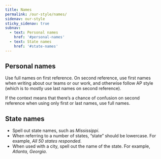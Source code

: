 ```yaml
---
title: Names
permalink: /our-style/names/
sidenav: our-style
sticky_sidenav: true
subnav:
  - text: Personal names
    href: '#personal-names'
  - text: State names
    href: '#state-names'
---
```


## Personal names

Use full names on first reference. On second reference, use first names when writing about our teams or our work, and otherwise follow AP style (which is to mostly use last names on second reference).

If the context means that there’s a chance of confusion on second reference when using only first or last names, use full names.

## State names

- Spell out state names, such as _Mississippi_.
- When referring to a number of states, “state” should be lowercase. For example, _All 50 states responded._
- When used with a city, spell out the name of the state. For example, _Atlanta, Georgia_.
